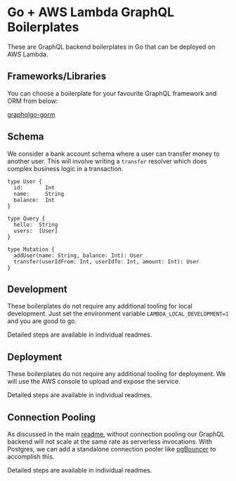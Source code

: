 # Go + AWS Lambda GraphQL Boilerplates

These are GraphQL backend boilerplates in Go that can be deployed on AWS Lambda.

## Frameworks/Libraries

You can choose a boilerplate for your favourite GraphQL framework and ORM from below:

[graphqlgo-gorm](graphqlgo-gorm)

## Schema

We consider a bank account schema where a user can transfer money to another user. This will involve writing a `transfer` resolver which does complex business logic in a transaction.

```
type User {
  id:       Int
  name:     String
  balance:  Int
}

type Query {
  hello:  String
  users:  [User]
}

type Mutation {
  addUser(name: String, balance: Int): User
  transfer(userIdFrom: Int, userIdTo: Int, amount: Int): User
}
```

## Development

These boilerplates do not require any additional tooling for local development. Just set the environment variable `LAMBDA_LOCAL_DEVELOPMENT=1` and you are good to go.

Detailed steps are available in individual readmes.

## Deployment

These boilerplates do not require any additional tooling for deployment. We will use the AWS console to upload and expose the service.

Detailed steps are available in individual readmes.

## Connection Pooling

As discussed in the main [readme](../README.md), without connection pooling our GraphQL backend will not scale at the same rate as serverless invocations. With Postgres, we can add a standalone connection pooler like [pgBouncer](https://pgbouncer.github.io/) to accomplish this.

Detailed steps are available in individual readmes.
